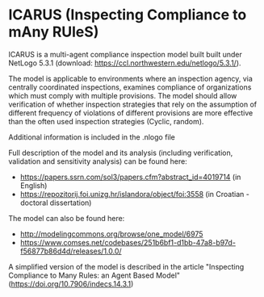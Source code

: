 # ICARUS (Inspecting Compliance to mAny RUleS)

ICARUS is a multi-agent compliance inspection model built built under NetLogo 5.3.1 (download: https://ccl.northwestern.edu/netlogo/5.3.1/). 

The model is applicable to environments where an inspection agency, via centrally coordinated inspections, examines compliance of organizations which must comply with multiple provisions. The model should allow verification of whether inspection strategies that rely on the assumption of different frequency of violations of different provisions are more effective than the often used inspection strategies (Cyclic, random).

Additional information is included in the .nlogo file

Full description of the model and its analysis (including verification, validation and sensitivity analysis) can be found here:
* https://papers.ssrn.com/sol3/papers.cfm?abstract_id=4019714 (in English)
* https://repozitorij.foi.unizg.hr/islandora/object/foi:3558 (in Croatian - doctoral dissertation)

The model can also be found here: 
* http://modelingcommons.org/browse/one_model/6975
* https://www.comses.net/codebases/251b6bf1-d1bb-47a8-b97d-f56877b86d4d/releases/1.0.0/

A simplified version of the model is described in the article "Inspecting Compliance to Many Rules: an Agent Based Model" (https://doi.org/10.7906/indecs.14.3.1)
